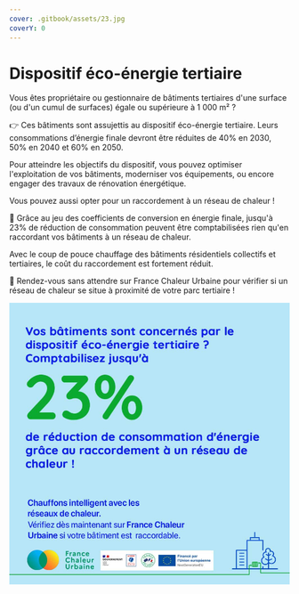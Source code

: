 ```yaml
---
cover: .gitbook/assets/23.jpg
coverY: 0
---
```


# Dispositif éco-énergie tertiaire

Vous êtes propriétaire ou gestionnaire de bâtiments tertiaires d'une surface (ou d'un cumul de surfaces) égale ou supérieure à 1 000 m² ?

👉 Ces bâtiments sont assujettis au dispositif éco-énergie tertiaire. Leurs consommations d’énergie finale devront être réduites de 40% en 2030, 50% en 2040 et 60% en 2050.

Pour atteindre les objectifs du dispositif, vous pouvez optimiser l'exploitation de vos bâtiments, moderniser vos équipements, ou encore engager des travaux de rénovation énergétique.

Vous pouvez aussi opter pour un raccordement à un réseau de chaleur !

🎯 Grâce au jeu des coefficients de conversion en énergie finale, jusqu'à 23% de réduction de consommation peuvent être comptabilisées rien qu'en raccordant vos bâtiments à un réseau de chaleur.

Avec le coup de pouce chauffage des bâtiments résidentiels collectifs et tertiaires, le coût du raccordement est fortement réduit.

🔎 Rendez-vous sans attendre sur France Chaleur Urbaine pour vérifier si un réseau de chaleur se situe à proximité de votre parc tertiaire !

![](.gitbook/assets/23%.jpg)
